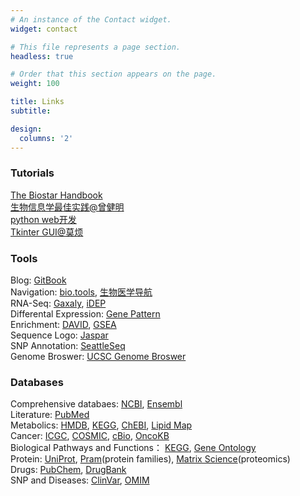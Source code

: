 ```yaml
---
# An instance of the Contact widget.
widget: contact

# This file represents a page section.
headless: true

# Order that this section appears on the page.
weight: 100

title: Links
subtitle: 

design:
  columns: '2'
---
```

### Tutorials
[The Biostar Handbook ](https://www.biostarhandbook.com)  
[生物信息学最佳实践@曾健明 ](http://www.biotrainee.com/jmzeng/book/basic/)  
[python web开发 ](https://developer.mozilla.org/zh-CN/docs/Learn/Getting_started_with_the_web)  
[Tkinter GUI@莫烦](https://mofanpy.com/tutorials/python-basic/tkinter/why/)  

### Tools
Blog:
[GitBook](https://www.gitbook.com)  
Navigation:
[bio.tools](https://bio.tools),
[生物医学导航](https://wang-lin-boop.github.io/Biodb-Search/index.html)  
RNA-Seq:
[Gaxaly](https://usegalaxy.org),
[iDEP](http://bioinformatics.sdstate.edu/idep90/)  
Differental Expression:
[Gene Pattern](https://www.genepattern.org)  
Enrichment:
[DAVID](https://david.ncifcrf.gov),
[GSEA](https://www.gsea-msigdb.org/gsea/index.jsp)  
Sequence Logo:
[Jaspar](https://jaspar.genereg.net)  
SNP Annotation:
[SeattleSeq](https://snp.gs.washington.edu/SeattleSeqAnnotation138/)  
Genome Broswer:
[UCSC Genome Broswer](http://genome.ucsc.edu)

### Databases
Comprehensive databaes: 
[NCBI](https://www.ncbi.nlm.nih.gov), 
[Ensembl](https://uswest.ensembl.org/index.html)  
Literature:
[PubMed](https://pubmed.ncbi.nlm.nih.gov)  
Metabolics:
[HMDB](https://hmdb.ca), 
[KEGG](https://www.genome.jp/kegg/),
[ChEBI](https://www.ebi.ac.uk/chebi/),
[Lipid Map](https://www.lipidmaps.org)  
Cancer:
[ICGC](https://dcc.icgc.org),
[COSMIC](https://cancer.sanger.ac.uk/cosmic),
[cBio](https://www.cbioportal.org),
[OncoKB](https://www.oncokb.org/#levelType=Tx)  
Biological Pathways and Functions：
[KEGG](https://www.genome.jp/kegg/),
[Gene Ontology](http://geneontology.org)  
Protein:
[UniProt](https://www.uniprot.org),
[Pram](http://pfam.xfam.org)(protein families),
[Matrix Science](https://www.matrixscience.com)(proteomics)  
Drugs:
[PubChem](https://pubchem.ncbi.nlm.nih.gov),
[DrugBank](https://go.drugbank.com)  
SNP and Diseases:
[ClinVar](https://www.ncbi.nlm.nih.gov/clinvar/),
[OMIM](https://www.omim.org)


